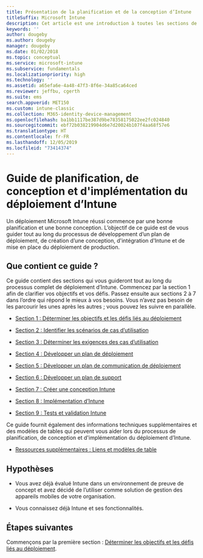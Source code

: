 ```yaml
---
title: Présentation de la planification et de la conception d’Intune
titleSuffix: Microsoft Intune
description: Cet article est une introduction à toutes les sections de planification, de conception et d’implémentation de Microsoft Intune. Des outils pour vous aider à déterminer les objectifs, les scénarios d’utilisation et les exigences, à créer des plans de déploiement, de communication, de prise en charge, de test et de validation.
keywords: ''
author: dougeby
ms.author: dougeby
manager: dougeby
ms.date: 01/02/2018
ms.topic: conceptual
ms.service: microsoft-intune
ms.subservice: fundamentals
ms.localizationpriority: high
ms.technology: ''
ms.assetid: a65efa6e-4a48-47f3-8f6e-34a85ca64ced
ms.reviewer: jeffbu, cgerth
ms.suite: ems
search.appverid: MET150
ms.custom: intune-classic
ms.collection: M365-identity-device-management
ms.openlocfilehash: ba1bb1117be387d9be78358175022ee2fc024840
ms.sourcegitcommit: ebf72b038219904d6e7d20024b107f4aa68f57e6
ms.translationtype: HT
ms.contentlocale: fr-FR
ms.lasthandoff: 12/05/2019
ms.locfileid: "73414374"
---
```

# <a name="intune-deployment-planning-design-and-implementation-guide"></a>Guide de planification, de conception et d'implémentation du déploiement d’Intune

Un déploiement Microsoft Intune réussi commence par une bonne planification et une bonne conception. L’objectif de ce guide est de vous guider tout au long du processus de développement d’un plan de déploiement, de création d’une conception, d'intégration d'Intune et de mise en place du déploiement de production.

## <a name="whats-included-in-this-guide"></a>Que contient ce guide ?

Ce guide contient des sections qui vous guideront tout au long du processus complet de déploiement d’Intune. Commencez par la section 1 afin de clarifier vos objectifs et vos défis. Passez ensuite aux sections 2 à 7 dans l’ordre qui répond le mieux à vos besoins. Vous n’avez pas besoin de les parcourir les unes après les autres ; vous pouvez les suivre en parallèle.

- [Section 1 : Déterminer les objectifs et les défis liés au déploiement](planning-guide-deployment-goals.md)

- [Section 2 : Identifier les scénarios de cas d’utilisation](planning-guide-scenarios.md)

- [Section 3 : Déterminer les exigences des cas d’utilisation](planning-guide-requirements.md)

- [Section 4 : Développer un plan de déploiement](planning-guide-rollout-plan.md)

- [Section 5 : Développer un plan de communication de déploiement](planning-guide-communication-plan.md)

- [Section 6 : Développer un plan de support](planning-guide-support-plan.md)

- [Section 7 : Créer une conception Intune](planning-guide-design.md)

- [Section 8 : Implémentation d’Intune](planning-guide-onboarding.md)

- [Section 9 : Tests et validation Intune](planning-guide-test-validation.md)

Ce guide fournit également des informations techniques supplémentaires et des modèles de tables qui peuvent vous aider lors du processus de planification, de conception et d'implémentation du déploiement d’Intune.

- [Ressources supplémentaires : Liens et modèles de table](planning-guide-resources.md)

## <a name="assumptions"></a>Hypothèses

- Vous avez déjà évalué Intune dans un environnement de preuve de concept et avez décidé de l’utiliser comme solution de gestion des appareils mobiles de votre organisation.

- Vous connaissez déjà Intune et ses fonctionnalités.

## <a name="next-steps"></a>Étapes suivantes

Commençons par la première section : [Déterminer les objectifs et les défis liés au déploiement](planning-guide-deployment-goals.md).
